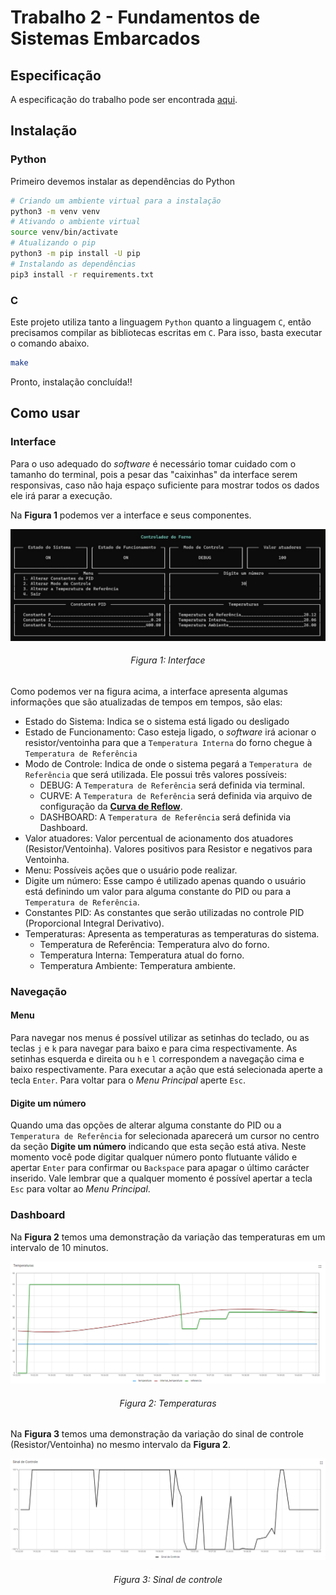 # Trabalho 2 - Fundamentos de Sistemas Embarcados

## Especificação

A especificação do trabalho pode ser encontrada [aqui](https://gitlab.com/fse_fga/trabalhos-2022_2/trabalho-2-2022-2).

## Instalação

### Python

Primeiro devemos instalar as dependências do Python

```bash
# Criando um ambiente virtual para a instalação
python3 -m venv venv
# Ativando o ambiente virtual
source venv/bin/activate
# Atualizando o pip
python3 -m pip install -U pip
# Instalando as dependências
pip3 install -r requirements.txt
```

### C

Este projeto utiliza tanto a linguagem `Python` quanto a linguagem `C`, então precisamos compilar as bibliotecas escritas em `C`. Para isso, basta executar o comando abaixo.

```bash
make
```

Pronto, instalação concluída!!

## Como usar

### Interface

Para o uso adequado do _software_ é necessário tomar cuidado com o tamanho do terminal, pois a pesar das "caixinhas" da interface serem responsivas, caso não haja espaço suficiente para mostrar todos os dados ele irá parar a execução.

Na **Figura 1** podemos ver a interface e seus componentes.

![Interface do projeto](./interface.jpg)
<h6 style="text-align:center">Figura 1: Interface</h6>

Como podemos ver na figura acima, a interface apresenta algumas informações que são atualizadas de tempos em tempos, são elas:

- Estado do Sistema: Indica se o sistema está ligado ou desligado
- Estado de Funcionamento: Caso esteja ligado, o _software_ irá acionar o resistor/ventoinha para que a `Temperatura Interna` do forno chegue à `Temperatura de Referência`
- Modo de Controle: Indica de onde o sistema pegará a `Temperatura de Referência` que será utilizada. Ele possui três valores possíveis:
    - DEBUG: A `Temperatura de Referência` será definida via terminal.
    - CURVE: A `Temperatura de Referência` será definida via arquivo de configuração da [**Curva de Reflow**](./src/utils/reflow.csv).
    - DASHBOARD: A `Temperatura de Referência` será definida via Dashboard.
- Valor atuadores: Valor percentual de acionamento dos atuadores (Resistor/Ventoinha). Valores positivos para Resistor e negativos para Ventoinha.
- Menu: Possíveis ações que o usuário pode realizar.
- Digite um número: Esse campo é utilizado apenas quando o usuário está definindo um valor para alguma constante do PID ou para a `Temperatura de Referência`.
- Constantes PID: As constantes que serão utilizadas no controle PID (Proporcional Integral Derivativo).
- Temperaturas: Apresenta as temperaturas as temperaturas do sistema.
    - Temperatura de Referência: Temperatura alvo do forno.
    - Temperatura Interna: Temperatura atual do forno.
    - Temperatura Ambiente: Temperatura ambiente.

### Navegação

#### Menu

Para navegar nos menus é possível utilizar as setinhas do teclado, ou as teclas `j` e `k` para navegar para baixo e para cima respectivamente. As setinhas esquerda e direita ou `h` e `l` correspondem a navegação cima e baixo respectivamente. Para executar a ação que está selecionada aperte a tecla `Enter`. Para voltar para o _Menu Principal_ aperte `Esc`.

#### Digite um número

Quando uma das opções de alterar alguma constante do PID ou a `Temperatura de Referência` for selecionada aparecerá um cursor no centro da seção **Digite um número** indicando que esta seção está ativa. Neste momento você pode digitar qualquer número ponto flutuante válido e apertar `Enter` para confirmar ou `Backspace` para apagar o último carácter inserido. Vale lembrar que a qualquer momento é possível apertar a tecla `Esc` para voltar ao _Menu Principal_.

### Dashboard

Na **Figura 2** temos uma demonstração da variação das temperaturas em um intervalo de 10 minutos.

![Gráfico da variação das temperaturas apresentadas no Dashboard](./temperaturas.png)
<h6 style="text-align:center">Figura 2: Temperaturas</h6>

Na **Figura 3** temos uma demonstração da variação do sinal de controle (Resistor/Ventoinha) no mesmo intervalo da **Figura 2**.

![Gráfico da variação do sinal de controle apresentado no Dashboard](./sinal_controle.png)
<h6 style="text-align:center">Figura 3: Sinal de controle</h6>
